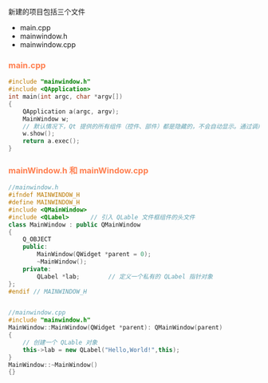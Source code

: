 新建的项目包括三个文件
+ main.cpp
+ mainwindow.h
+ mainwindow.cpp

### <font color=coral>main.cpp</font>
```cpp
#include "mainwindow.h"
#include <QApplication>
int main(int argc, char *argv[])
{
    QApplication a(argc, argv);
    MainWindow w;
    // 默认情况下，Qt 提供的所有组件（控件、部件）都是隐藏的，不会自动显示。通过调用 MainWindow 类提供的 show() 方法，w 窗口就可以在程序运行后显示出来。
    w.show();
    return a.exec();
}
```
### <font color=coral>mainWindow.h 和 mainWindow.cpp</font>
```cpp
//mainwindow.h
#ifndef MAINWINDOW_H
#define MAINWINDOW_H
#include <QMainWindow>
#include <QLabel>      // 引入 QLable 文件框组件的头文件
class MainWindow : public QMainWindow
{
    Q_OBJECT
    public:
        MainWindow(QWidget *parent = 0);
        ~MainWindow();
    private:
        QLabel *lab;        // 定义一个私有的 QLabel 指针对象
};
#endif // MAINWINDOW_H


//mainwindow.cpp
#include "mainwindow.h"
MainWindow::MainWindow(QWidget *parent): QMainWindow(parent)
{
    // 创建一个 QLable 对象
    this->lab = new QLabel("Hello,World!",this);
}
MainWindow::~MainWindow()
{}
```
